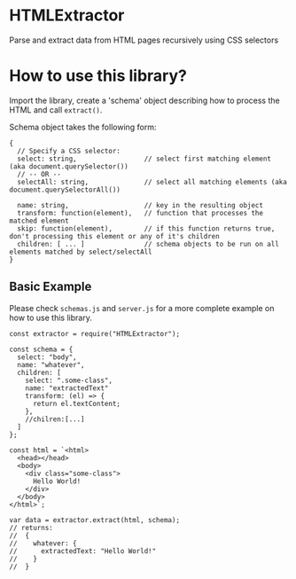 # HTMLExtractor
Parse and extract data from HTML pages recursively using CSS selectors

# How to use this library?
Import the library, create a 'schema' object describing how to process the HTML and call ``extract()``.

Schema object takes the following form:
```
{
  // Specify a CSS selector:
  select: string,                 // select first matching element (aka document.querySelector())
  // -- OR --
  selectAll: string,              // select all matching elements (aka document.querySelectorAll())
  
  name: string,                   // key in the resulting object
  transform: function(element),   // function that processes the matched element
  skip: function(element),        // if this function returns true, don't processing this element or any of it's children
  children: [ ... ]               // schema objects to be run on all elements matched by select/selectAll
}
```
## Basic Example
Please check `schemas.js` and `server.js` for a more complete example on how to use this library.
```
const extractor = require("HTMLExtractor");

const schema = {
  select: "body",
  name: "whatever",
  children: [
    select: ".some-class",
    name: "extractedText"
    transform: (el) => {
      return el.textContent;
    },
    //chilren:[...]
  ]
};

const html = `<html>
  <head></head>
  <body>
    <div class="some-class">
      Hello World!
    </div>
  </body>
</html>`;

var data = extractor.extract(html, schema);
// returns:
//  {
//    whatever: {
//      extractedText: "Hello World!"
//    }
//  }
```
